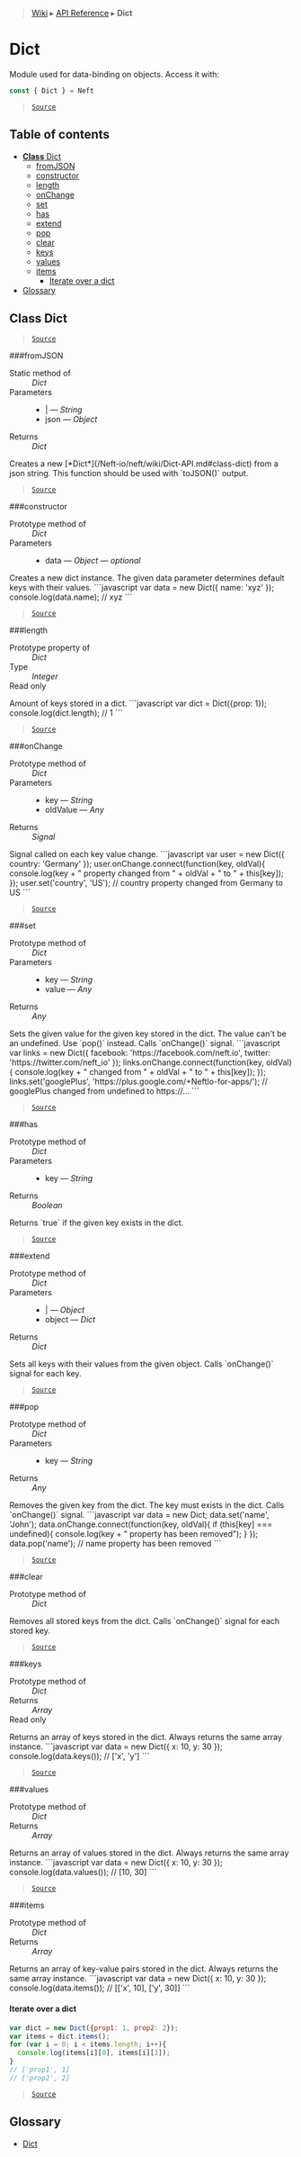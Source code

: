 > [Wiki](Home) ▸ [API Reference](API-Reference) ▸ **Dict**

# Dict

Module used for data-binding on objects.
Access it with:
```javascript
const { Dict } = Neft
```

> [`Source`](/Neft-io/neft/tree/master/src/dict/index.litcoffee#dict)

## Table of contents
  * [**Class** Dict](#class-dict)
    * [fromJSON](#fromjson)
    * [constructor](#constructor)
    * [length](#length)
    * [onChange](#onchange)
    * [set](#set)
    * [has](#has)
    * [extend](#extend)
    * [pop](#pop)
    * [clear](#clear)
    * [keys](#keys)
    * [values](#values)
    * [items](#items)
      * [Iterate over a dict](#iterate-over-a-dict)
  * [Glossary](#glossary)

## **Class** Dict

> [`Source`](/Neft-io/neft/tree/master/src/dict/index.litcoffee#class-dict)

###fromJSON
<dl><dt>Static method of</dt><dd><i>Dict</i></dd><dt>Parameters</dt><dd><ul><li>| — <i>String</i></li><li>json — <i>Object</i></li></ul></dd><dt>Returns</dt><dd><i>Dict</i></dd></dl>
Creates a new [*Dict*](/Neft-io/neft/wiki/Dict-API.md#class-dict) from a json string.
This function should be used with `toJSON()` output.

> [`Source`](/Neft-io/neft/tree/master/src/dict/index.litcoffee#dict-dictfromjsonstringobject-json)

###constructor
<dl><dt>Prototype method of</dt><dd><i>Dict</i></dd><dt>Parameters</dt><dd><ul><li>data — <i>Object</i> — <i>optional</i></li></ul></dd></dl>
Creates a new dict instance.
The given data parameter determines default keys with their values.
```javascript
var data = new Dict({
  name: 'xyz'
});
console.log(data.name);
// xyz
```

> [`Source`](/Neft-io/neft/tree/master/src/dict/index.litcoffee#dictconstructorobject-data)

###length
<dl><dt>Prototype property of</dt><dd><i>Dict</i></dd><dt>Type</dt><dd><i>Integer</i></dd><dt>Read only</dt></dl>
Amount of keys stored in a dict.
```javascript
var dict = Dict({prop: 1});
console.log(dict.length);
// 1
```

> [`Source`](/Neft-io/neft/tree/master/src/dict/index.litcoffee#readonly-integer-dictlength)

###onChange
<dl><dt>Prototype method of</dt><dd><i>Dict</i></dd><dt>Parameters</dt><dd><ul><li>key — <i>String</i></li><li>oldValue — <i>Any</i></li></ul></dd><dt>Returns</dt><dd><i>Signal</i></dd></dl>
Signal called on each key value change.
```javascript
var user = new Dict({
  country: 'Germany'
});
user.onChange.connect(function(key, oldVal){
  console.log(key + " property changed from " + oldVal + " to " + this[key]);
});
user.set('country', 'US');
// country property changed from Germany to US
```

> [`Source`](/Neft-io/neft/tree/master/src/dict/index.litcoffee#signal-dictonchangestring-key-any-oldvalue)

###set
<dl><dt>Prototype method of</dt><dd><i>Dict</i></dd><dt>Parameters</dt><dd><ul><li>key — <i>String</i></li><li>value — <i>Any</i></li></ul></dd><dt>Returns</dt><dd><i>Any</i></dd></dl>
Sets the given value for the given key stored in the dict.
The value can't be an undefined. Use `pop()` instead.
Calls `onChange()` signal.
```javascript
var links = new Dict({
  facebook: 'https://facebook.com/neft.io',
  twitter: 'https://twitter.com/neft_io'
});
links.onChange.connect(function(key, oldVal){
  console.log(key + " changed from " + oldVal + " to " + this[key]);
});
links.set('googlePlus', 'https://plus.google.com/+NeftIo-for-apps/');
// googlePlus changed from undefined to https://...
```

> [`Source`](/Neft-io/neft/tree/master/src/dict/index.litcoffee#any-dictsetstring-key-any-value)

###has
<dl><dt>Prototype method of</dt><dd><i>Dict</i></dd><dt>Parameters</dt><dd><ul><li>key — <i>String</i></li></ul></dd><dt>Returns</dt><dd><i>Boolean</i></dd></dl>
Returns `true` if the given key exists in the dict.

> [`Source`](/Neft-io/neft/tree/master/src/dict/index.litcoffee#boolean-dicthasstring-key)

###extend
<dl><dt>Prototype method of</dt><dd><i>Dict</i></dd><dt>Parameters</dt><dd><ul><li>| — <i>Object</i></li><li>object — <i>Dict</i></li></ul></dd><dt>Returns</dt><dd><i>Dict</i></dd></dl>
Sets all keys with their values from the given object.
Calls `onChange()` signal for each key.

> [`Source`](/Neft-io/neft/tree/master/src/dict/index.litcoffee#dict-dictextendobjectdict-object)

###pop
<dl><dt>Prototype method of</dt><dd><i>Dict</i></dd><dt>Parameters</dt><dd><ul><li>key — <i>String</i></li></ul></dd><dt>Returns</dt><dd><i>Any</i></dd></dl>
Removes the given key from the dict.
The key must exists in the dict.
Calls `onChange()` signal.
```javascript
var data = new Dict;
data.set('name', 'John');
data.onChange.connect(function(key, oldVal){
  if (this[key] === undefined){
    console.log(key + " property has been removed");
  }
});
data.pop('name');
// name property has been removed
```

> [`Source`](/Neft-io/neft/tree/master/src/dict/index.litcoffee#any-dictpopstring-key)

###clear
<dl><dt>Prototype method of</dt><dd><i>Dict</i></dd></dl>
Removes all stored keys from the dict.
Calls `onChange()` signal for each stored key.

> [`Source`](/Neft-io/neft/tree/master/src/dict/index.litcoffee#dictclear)

###keys
<dl><dt>Prototype method of</dt><dd><i>Dict</i></dd><dt>Returns</dt><dd><i>Array</i></dd><dt>Read only</dt></dl>
Returns an array of keys stored in the dict.
Always returns the same array instance.
```javascript
var data = new Dict({
  x: 10,
  y: 30
});
console.log(data.keys());
// ['x', 'y']
```

> [`Source`](/Neft-io/neft/tree/master/src/dict/index.litcoffee#readonly-array-dictkeys)

###values
<dl><dt>Prototype method of</dt><dd><i>Dict</i></dd><dt>Returns</dt><dd><i>Array</i></dd></dl>
Returns an array of values stored in the dict.
Always returns the same array instance.
```javascript
var data = new Dict({
  x: 10,
  y: 30
});
console.log(data.values());
// [10, 30]
```

> [`Source`](/Neft-io/neft/tree/master/src/dict/index.litcoffee#array-dictvalues)

###items
<dl><dt>Prototype method of</dt><dd><i>Dict</i></dd><dt>Returns</dt><dd><i>Array</i></dd></dl>
Returns an array of key-value pairs stored in the dict.
Always returns the same array instance.
```javascript
var data = new Dict({
  x: 10,
  y: 30
});
console.log(data.items());
// [['x', 10], ['y', 30]]
```

#### Iterate over a dict

```javascript
var dict = new Dict({prop1: 1, prop2: 2});
var items = dict.items();
for (var i = 0; i < items.length; i++){
  console.log(items[i][0], items[i][1]);
}
// ['prop1', 1]
// ['prop2', 2]
```

> [`Source`](/Neft-io/neft/tree/master/src/dict/index.litcoffee#iterate-over-a-dict)

## Glossary

- [Dict](#class-dict)

